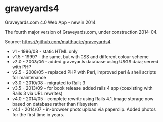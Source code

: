 graveyards4
===========

Graveyards.com 4.0 Web App - new in 2014

The fourth major version of Graveyards.com, under construction 2014-04.

Source: https://github.com/matthucke/graveyards4

- v1   - 1996/08 - static HTML only
- v1.5 - 1999? - the same, but with CSS and different colour scheme
- v2.0 - 2003/06 - added graveyards database using USGS data; served with PHP
- v2.5 - 2008/05 - replaced PHP with Perl, improved perl & shell scripts for maintenance
- v3.0 - 2010/08 - migrated to Rails 3
- v3.5 - 2013/09 - for book release, added rails 4 app (coexisting with Rails 3 via URL rewrites)
- v4.0 - 2014/05 - complete rewrite using Rails 4.1, 
                   image storage now based on database rather than filesystem
- v4.1 - 2014/07 - in-browser photo upload via paperclip. Added photos for the first time in years.

